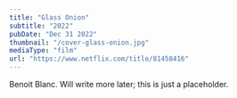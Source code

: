 ```yaml
---
title: "Glass Onion"
subtitle: "2022"
pubDate: "Dec 31 2022"
thumbnail: "/cover-glass-onion.jpg"
mediaType: "film"
url: "https://www.netflix.com/title/81458416"
---
```


Benoit Blanc. Will write more later; this is just a placeholder.